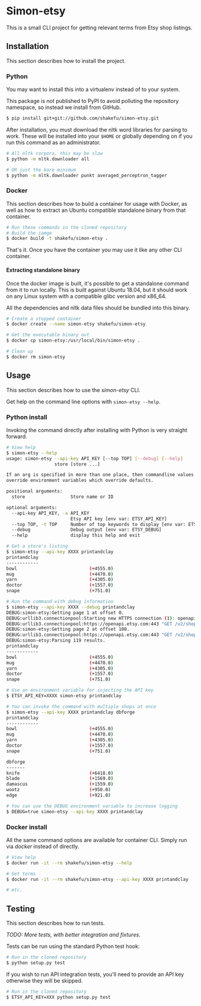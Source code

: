 # Simon-etsy

This is a small CLI project for getting relevant terms from Etsy shop listings.

## Installation

This section describes how to install the project.

### Python

You may want to install this into a virtualenv instead of to your system.

This package is not published to PyPI to avoid polluting the repository
namespace, so instead we install from GitHub.

```bash
$ pip install git+git://github.com/shakefu/simon-etsy.git
```

After installation, you must download the nltk word libraries for parsing to
work. These will be installed into your `$HOME` or globally depending on if you
run this command as an administrator.

```bash
# All nltk corpora, this may be slow
$ python -m nltk.downloader all

# OR just the bare minimum
$ python -m nltk.downloader punkt averaged_perceptron_tagger
```

### Docker

This section describes how to build a container for usage with Docker, as well
as how to extract an Ubuntu compatible standalone binary from that container.

```bash
# Run these commands in the cloned repository
# Build the iamge
$ docker build -t shakefu/simon-etsy .
```

That's it. Once you have the container you may use it like any other CLI
container.

#### Extracting standalone binary

Once the docker image is built, it's possible to get a standalone command from
it to run locally. This is built against Ubuntu 18.04, but it should work on
any Linux system with a compatible glibc version and x86_64.

All the dependencies and nltk data files should be bundled into this binary.

```bash
# Create a stopped container
$ docker create --name simon-etsy shakefu/simon-etsy

# Get the executable binary out
$ docker cp simon-etsy:/usr/local/bin/simon-etsy .

# Clean up
$ docker rm simon-etsy
```

## Usage

This section describes how to use the *simon-etsy* CLI.

Get help on the command line options with `simon-etsy --help`.

### Python install

Invoking the command directly after installing with Python is very straight
forward.

```bash
# View help
$ simon-etsy --help
usage: simon-etsy --api-key API_KEY [--top TOP] [--debug] [--help]
                  store [store ...]

If an arg is specified in more than one place, then commandline values
override environment variables which override defaults.

positional arguments:
  store                 Store name or ID

optional arguments:
  --api-key API_KEY, -a API_KEY
                        Etsy API key [env var: ETSY_API_KEY]
  --top TOP, -t TOP     Number of top keywords to display [env var: ETSY_TOP]
  --debug               Debug output [env var: ETSY_DEBUG]
  --help                display this help and exit

# Get a store's listing
$ simon-etsy --api-key XXXX printandclay
printandclay
------------
bowl                           (+4555.0)
mug                            (+4470.0)
yarn                           (+4305.0)
doctor                         (+1557.0)
snape                          (+751.0)

# Run the command with debug information
$ simon-etsy --api-key XXXX --debug printandclay
DEBUG:simon-etsy:Getting page 1 at offset 0.
DEBUG:urllib3.connectionpool:Starting new HTTPS connection (1): openapi.etsy.com:443
DEBUG:urllib3.connectionpool:https://openapi.etsy.com:443 "GET /v2/shops/printandclay/listings/active?api_key=XXXX&limit=100&offset=0 HTTP/1.1" 200 None
DEBUG:simon-etsy:Getting page 2 at offset 100.
DEBUG:urllib3.connectionpool:https://openapi.etsy.com:443 "GET /v2/shops/printandclay/listings/active?offset=100&api_key=XXXX&limit=100 HTTP/1.1" 200 None
DEBUG:simon-etsy:Parsing 119 results.
printandclay
------------
bowl                           (+4555.0)
mug                            (+4470.0)
yarn                           (+4305.0)
doctor                         (+1557.0)
snape                          (+751.0)

# Use an environment variable for injecting the API key
$ ETSY_API_KEY=XXXX simon-etsy printandclay

# You can invoke the command with multiple shops at once
$ simon-etsy --api-key XXXX printandclay dbforge
printandclay
------------
bowl                           (+4555.0)
mug                            (+4470.0)
yarn                           (+4305.0)
doctor                         (+1557.0)
snape                          (+751.0)

dbforge
-------
knife                          (+6418.0)
blade                          (+1569.0)
damascus                       (+1559.0)
wootz                          (+950.0)
edge                           (+921.0)

# You can use the DEBUG environment variable to increase logging
$ DEBUG=true simon-etsy --api-key XXXX printandclay
```

### Docker install

All the same command options are available for container CLI. Simply run via
*docker* instead of directly.

```bash
# View help
$ docker run -it --rm shakefu/simon-etsy --help

# Get terms
$ docker run -it --rm shakefu/simon-etsy --api-key XXXX printandclay

# etc.
```

## Testing

This section describes how to run tests.

*TODO: More tests, with better integration and fixtures.*

Tests can be run using the standard Python test hook:

```bash
# Run in the cloned repository
$ python setup.py test
```

If you wish to run API integration tests, you'll need to provide an API key
otherwise they will be skipped.

```bash
# Run in the cloned repository
$ ETSY_API_KEY=XXX python setup.py test
```
